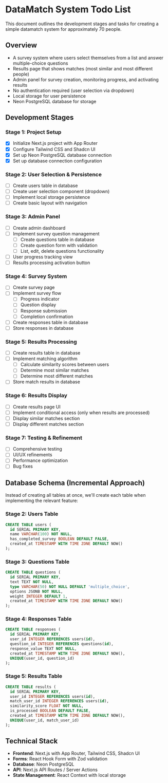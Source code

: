 # DataMatch System Todo List

This document outlines the development stages and tasks for creating a simple datamatch system for approximately 70 people.

## Overview
- A survey system where users select themselves from a list and answer multiple-choice questions
- Results page that shows matches (most similar and most different people)
- Admin panel for survey creation, monitoring progress, and activating results
- No authentication required (user selection via dropdown)
- Local storage for user persistence
- Neon PostgreSQL database for storage

## Development Stages

### Stage 1: Project Setup

- [x] Initialize Next.js project with App Router
- [x] Configure Tailwind CSS and Shadcn UI
- [x] Set up Neon PostgreSQL database connection
- [x] Set up database connection configuration

### Stage 2: User Selection & Persistence

- [ ] Create users table in database
- [ ] Create user selection component (dropdown)
- [ ] Implement local storage persistence
- [ ] Create basic layout with navigation

### Stage 3: Admin Panel

- [ ] Create admin dashboard
- [ ] Implement survey question management
  - [ ] Create questions table in database
  - [ ] Create question form with validation
  - [ ] List, edit, delete questions functionality
- [ ] User progress tracking view
- [ ] Results processing activation button

### Stage 4: Survey System

- [ ] Create survey page
- [ ] Implement survey flow
  - [ ] Progress indicator
  - [ ] Question display
  - [ ] Response submission
  - [ ] Completion confirmation
- [ ] Create responses table in database
- [ ] Store responses in database

### Stage 5: Results Processing

- [ ] Create results table in database
- [ ] Implement matching algorithm
  - [ ] Calculate similarity scores between users
  - [ ] Determine most similar matches
  - [ ] Determine most different matches
- [ ] Store match results in database

### Stage 6: Results Display

- [ ] Create results page UI
- [ ] Implement conditional access (only when results are processed)
- [ ] Display similar matches section
- [ ] Display different matches section

### Stage 7: Testing & Refinement

- [ ] Comprehensive testing
- [ ] UI/UX refinements
- [ ] Performance optimization
- [ ] Bug fixes

## Database Schema (Incremental Approach)

Instead of creating all tables at once, we'll create each table when implementing the relevant feature:

### Stage 2: Users Table
```sql
CREATE TABLE users (
  id SERIAL PRIMARY KEY,
  name VARCHAR(100) NOT NULL,
  has_completed_survey BOOLEAN DEFAULT FALSE,
  created_at TIMESTAMP WITH TIME ZONE DEFAULT NOW()
);
```

### Stage 3: Questions Table
```sql
CREATE TABLE questions (
  id SERIAL PRIMARY KEY,
  text TEXT NOT NULL,
  type VARCHAR(50) NOT NULL DEFAULT 'multiple_choice',
  options JSONB NOT NULL,
  weight INTEGER DEFAULT 1,
  created_at TIMESTAMP WITH TIME ZONE DEFAULT NOW()
);
```

### Stage 4: Responses Table
```sql
CREATE TABLE responses (
  id SERIAL PRIMARY KEY,
  user_id INTEGER REFERENCES users(id),
  question_id INTEGER REFERENCES questions(id),
  response_value TEXT NOT NULL,
  created_at TIMESTAMP WITH TIME ZONE DEFAULT NOW(),
  UNIQUE(user_id, question_id)
);
```

### Stage 5: Results Table
```sql
CREATE TABLE results (
  id SERIAL PRIMARY KEY,
  user_id INTEGER REFERENCES users(id),
  match_user_id INTEGER REFERENCES users(id),
  similarity_score FLOAT NOT NULL,
  is_processed BOOLEAN DEFAULT FALSE,
  created_at TIMESTAMP WITH TIME ZONE DEFAULT NOW(),
  UNIQUE(user_id, match_user_id)
);
```

## Technical Stack

- **Frontend**: Next.js with App Router, Tailwind CSS, Shadcn UI
- **Forms**: React Hook Form with Zod validation
- **Database**: Neon PostgreSQL
- **API**: Next.js API Routes / Server Actions
- **State Management**: React Context with local storage
